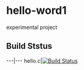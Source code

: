 # hello-word1
experimental project

## Build Ststus

---|---
hello.c|[![Build Status](https://travis-ci.com/dragon678/hello-word1.svg?branch=master)](https://travis-ci.com/dragon678/hello-word1)
